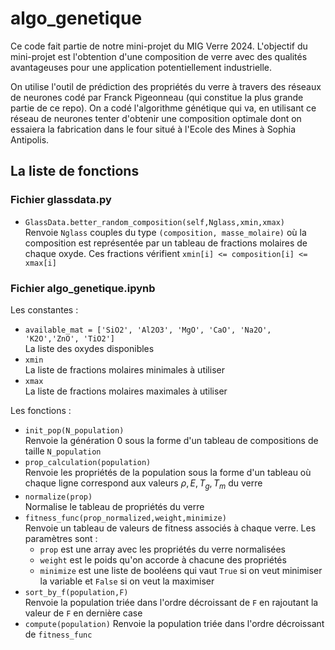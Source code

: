 # algo_genetique

Ce code fait partie de notre mini-projet du MIG Verre 2024. L'objectif du mini-projet est l'obtention d'une composition de verre avec des qualités avantageuses pour une application potentiellement industrielle.

On utilise l'outil de prédiction des propriétés du verre à travers des réseaux de neurones codé par Franck Pigeonneau (qui constitue la plus grande partie de ce repo). On a codé l'algorithme génétique qui va, en utilisant ce réseau de neurones tenter d'obtenir une composition optimale dont on essaiera la fabrication dans le four situé à l'Ecole des Mines à Sophia Antipolis.

## La liste de fonctions

### Fichier glassdata.py

- `GlassData.better_random_composition(self,Nglass,xmin,xmax)`  
Renvoie `Nglass` couples du type `(composition, masse_molaire)` où la composition est représentée par un tableau de fractions molaires de chaque oxyde. Ces fractions vérifient `xmin[i] <= composition[i] <= xmax[i]`

### Fichier algo_genetique.ipynb

Les constantes :

- `available_mat = ['SiO2', 'Al2O3', 'MgO', 'CaO', 'Na2O', 'K2O','ZnO', 'TiO2']`  
La liste des oxydes disponibles
- `xmin`  
La liste de fractions molaires minimales à utiliser
- `xmax`  
La liste de fractions molaires maximales à utiliser

Les fonctions :

- `init_pop(N_population)`  
Renvoie la génération 0 sous la forme d'un tableau de compositions de taille `N_population`
- `prop_calculation(population)`  
Renvoie les propriétés de la population sous la forme d'un tableau où chaque ligne correspond aux valeurs $\rho ,\, E ,\, T_g ,\, T_m$ du verre
- `normalize(prop)`  
Normalise le tableau de propriétés du verre
- `fitness_func(prop_normalized,weight,minimize)`  
Renvoie un tableau de valeurs de fitness associés à chaque verre. Les paramètres sont :
    - `prop` est une array avec les propriétés du verre normalisées
    - `weight` est le poids qu'on accorde à chacune des propriétés
    - `minimize` est une liste de booléens qui vaut `True` si on veut minimiser la variable et `False` si on veut la maximiser
- `sort_by_f(population,F)`  
Renvoie la population triée dans l'ordre décroissant de `F` en rajoutant la valeur de `F` en dernière case
- `compute(population)`
Renvoie la population triée dans l'ordre décroissant de `fitness_func`
